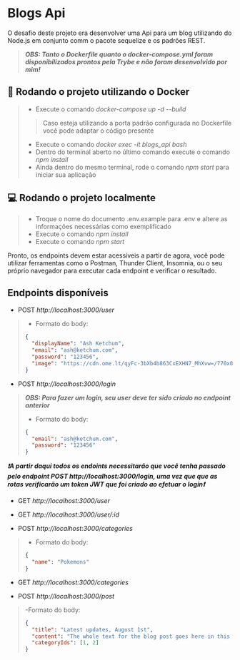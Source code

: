 # Blogs Api

O desafio deste projeto era desenvolver uma Api para um blog utilizando do Node.js em conjunto comm o pacote sequelize e os padrões REST.
> ***OBS: Tanto o Dockerfile quanto o docker-compose.yml foram disponibilizados prontos pela Trybe e não foram desenvolvido por mim!***

## 🐋 Rodando o projeto utilizando o Docker

> - Execute o comando *docker-compose up -d --build*
>> Caso esteja utilizando a porta padrão configurada no Dockerfile você pode adaptar o código presente
> - Execute o comando *docker exec -it blogs_api bash*
> - Dentro do terminal aberto no último comando execute o comando *npm install*
> - Ainda dentro do mesmo terminal, rode o comando *npm start* para iniciar sua aplicação

## 💻 Rodando o projeto localmente

> - Troque o nome do documento .env.example para .env e altere as informações necessárias como exemplificado
> - Execute o comando *npm install*
> - Execute o comando *npm start*

Pronto, os endpoints devem estar acessíveis a partir de agora, você pode utilizar ferramentas como o Postman, Thunder Client, Insomnia, ou o seu próprio navegador para executar cada endpoint e verificar o resultado.

## Endpoints disponíveis

- POST *http://localhost:3000/user*
> - Formato do body:
> ~~~JSON
> {
>   "displayName": "Ash Ketchum",
>   "email": "ash@ketchum.com",
>   "password": "123456",
>   "image": "https://cdn.ome.lt/qyFc-3bXb4b863CxEXHN7_MhXvw=/770x0/smart/uploads/conteudo/fotos/Pokemon_Mewtwo.jpg"
> }
> ~~~

- POST *http://localhost:3000/login*
> ***OBS: Para fazer um login, seu user deve ter sido criado no endpoint anterior***
> - Formato do body:
> ~~~JSON
> {
>   "email": "ash@ketchum.com",
>   "password": "123456"
> }
> ~~~

***❗A partir daqui todos os endoints necessitarão que você tenha passado pelo endpoint POST *http://localhost:3000/login*, uma vez que que as rotas verificarão um token JWT que foi criado ao efetuar o login❗***

- GET *http://localhost:3000/user*

- GET *http://localhost:3000/user/:id*

- POST *http://localhost:3000/categories*
> - Formato do body:
> ~~~JSON
> {
>   "name": "Pokemons"
> }
> ~~~

- GET *http://localhost:3000/categories*


- POST *http://localhost:3000/post*
> -Formato do body:
> ~~~JSON
> {
>   "title": "Latest updates, August 1st",
>   "content": "The whole text for the blog post goes here in this key",
>   "categoryIds": [1, 2]
> }
> ~~~

